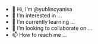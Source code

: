 - 👋 Hi, I’m @yublincyanisa
- 👀 I’m interested in ...
- 🌱 I’m currently learning ...
- 💞️ I’m looking to collaborate on ...
- 📫 How to reach me ...

<!---
yublincyanisa/yublincyanisa is a ✨ special ✨ repository because its `README.md` (this file) appears on your GitHub profile.
You can click the Preview link to take a look at your changes.
--->

